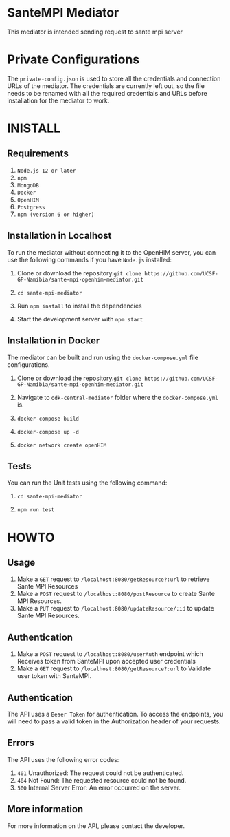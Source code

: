 # SanteMPI Mediator
This mediator is intended sending request to sante mpi server

# Private Configurations
The `private-config.json` is used to store all the credentials and connection URLs of the mediator. The credentials are currently left out, so the file needs to be renamed with all the required credentials and URLs before installation for the mediator to work.


# INISTALL

## Requirements

1. `Node.js 12 or later`
2. `npm`
3. `MongoDB`
4. `Docker`
5. `OpenHIM`
6. `Postgress`
7. `npm (version 6 or higher)`


## Installation in Localhost

To run the mediator without connecting it to the OpenHIM server, you can use the following commands if you have `Node.js` installed:

1. Clone or download the repository.`git clone https://github.com/UCSF-GP-Namibia/sante-mpi-openhim-mediator.git`

2. `cd sante-mpi-mediator`

3. Run `npm install` to install the dependencies

4. Start the development server with `npm start`


## Installation in Docker

The mediator can be built and run using the `docker-compose.yml` file configurations.

1. Clone or download the repository.`git clone https://github.com/UCSF-GP-Namibia/sante-mpi-openhim-mediator.git`

2. Navigate to `odk-central-mediator` folder where the  `docker-compose.yml` is.

3. `docker-compose build`

4. `docker-compose up -d`

5. `docker network create openHIM`


## Tests

You can run the Unit tests using the following command:

1. `cd sante-mpi-mediator`

2. `npm run test`

# HOWTO

## Usage

1. Make a `GET` request to  `/localhost:8080/getResource?:url` to retrieve Sante MPI Resources
2. Make a `POST` request to  `/localhost:8080/postResource` to create Sante MPI Resources.
3. Make a `PUT` request to  `/localhost:8080/updateResource/:id` to update Sante MPI Resources.

## Authentication

1. Make a `POST` request to `/localhost:8080/userAuth` endpoint which Receives token from SanteMPI upon accepted user credentials
2. Make a `GET` request to  `/localhost:8080/getResource?:url` to Validate user token with SanteMPI.


## Authentication
The API uses a `Beaer Token` for authentication. To access the endpoints, you will need to pass a valid token in the Authorization header of your requests.

## Errors
The API uses the following error codes:

1. `401` Unauthorized: The request could not be authenticated.
2. `404` Not Found: The requested resource could not be found.
3. `500` Internal Server Error: An error occurred on the server.


## More information
For more information on the API, please contact the developer.